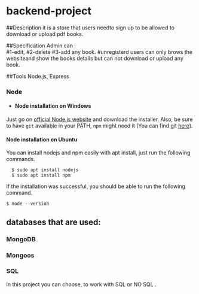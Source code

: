 # backend-project
##Description
   it is a store that users needto sign up to be allowed to download or upload pdf books.

##Specification
Admin can :  
            #1-edit, 
            #2-delete 
            #3-add any book.
#unregisterd users can only brows the websiteand show the books details but can not download or upload any book.

##Tools
Node.js, Express


### Node
- #### Node installation on Windows 
 Just go on [official Node.js website](https://nodejs.org/) and download the installer.
Also, be sure to have `git` available in your PATH, `npm` might need it (You can find git [here](https://git-scm.com/)).

#### Node installation on Ubuntu

  You can install nodejs and npm easily with apt install, just run the following commands.

      $ sudo apt install nodejs
      $ sudo apt install npm
      
      
If the installation was successful, you should be able to run the following command.

    $ node --version

##  databases that are used:

   ### MongoDB
   ### Mongoos
   ### SQL
   
  In this project you can choose, to work with SQL or NO SQL . 
   
